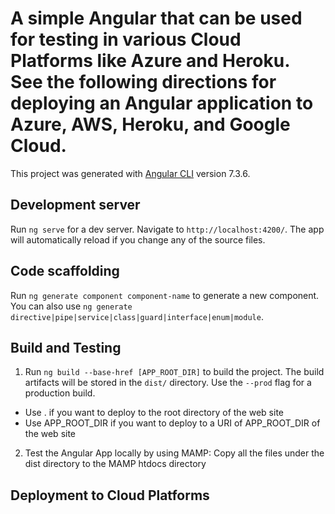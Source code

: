 # A simple Angular that can be used for testing in various Cloud Platforms like Azure and Heroku. See the following directions for deploying an Angular application to Azure, AWS, Heroku, and Google Cloud.
This project was generated with [Angular CLI](https://github.com/angular/angular-cli) version 7.3.6.

## Development server
Run `ng serve` for a dev server. Navigate to `http://localhost:4200/`. The app will automatically reload if you change any of the source files.

## Code scaffolding
Run `ng generate component component-name` to generate a new component. You can also use `ng generate directive|pipe|service|class|guard|interface|enum|module`.

## Build and Testing
1. Run `ng build --base-href [APP_ROOT_DIR]` to build the project. The build artifacts will be stored in the `dist/` directory. Use the `--prod` flag for a production build.
  * Use . if you want to deploy to the root directory of the web site
  * Use APP_ROOT_DIR if you want to deploy to a URI of APP_ROOT_DIR of the web site
2. Test the Angular App locally by using MAMP: Copy all the files under the dist directory to the MAMP htdocs directory

## Deployment to Cloud Platforms

